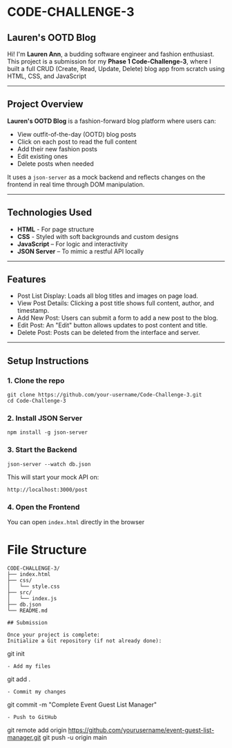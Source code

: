 # CODE-CHALLENGE-3
## Lauren's OOTD Blog

Hi! I'm **Lauren Ann**, a budding software engineer and fashion enthusiast.
This project is a submission for my **Phase 1 Code-Challenge-3**, where I built a full CRUD (Create, Read, Update, Delete) blog app from scratch using HTML, CSS, and JavaScript
___
## Project Overview

**Lauren's OOTD Blog** is a fashion-forward blog platform where users can:
- View outfit-of-the-day (OOTD) blog posts
- Click on each post to read the full content
- Add their new fashion posts
- Edit existing ones
- Delete posts when needed

It uses a `json-server` as a mock backend and reflects changes on the frontend in real time through DOM manipulation.

___
## Technologies Used
- **HTML** - For page structure
- **CSS** - Styled with soft backgrounds and custom designs
- **JavaScript** – For logic and interactivity
- **JSON Server** – To mimic a restful API locally

___

## Features
- Post List Display: Loads all blog titles and images on page load.
- View Post Details: Clicking a post title shows full content, author, and timestamp.
- Add New Post: Users can submit a form to add a new post to the blog.
- Edit Post: An "Edit" button allows updates to post content and title.
- Delete Post: Posts can be deleted from the interface and server.

___

## Setup Instructions

### 1. Clone the repo
```
git clone https://github.com/your-username/Code-Challenge-3.git
cd Code-Challenge-3
```
### 2. Install JSON Server
```
npm install -g json-server
```
### 3. Start the Backend
```
json-server --watch db.json
```
This will start your mock API on:
```
http://localhost:3000/post
```

### 4. Open the Frontend
You can open `index.html` directly in the browser

# File Structure
```
CODE-CHALLENGE-3/
├── index.html          
├── css/
│   └── style.css         
├── src/
│   └── index.js          
├── db.json               
└── README.md   

## Submission

Once your project is complete:
Initialize a Git repository (if not already done):
```
git init
```
- Add my files
```
git add .
```
- Commit my changes
```
git commit -m "Complete Event Guest List Manager"
```
- Push to GitHub
```
git remote add origin https://github.com/yourusername/event-guest-list-manager.git
git push -u origin main
```
